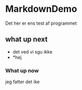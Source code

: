 # MarkdownDemo

Det her er ens test af programmet 

## what up next
  * det ved vi sgu ikke
  * *hej

### What up now 

jeg fatter det ike

